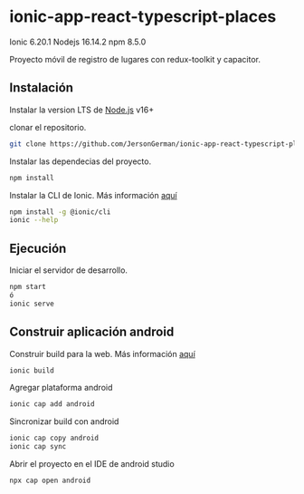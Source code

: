 # ionic-app-react-typescript-places

Ionic 6.20.1
Nodejs 16.14.2
npm 8.5.0

Proyecto móvil de registro de lugares con redux-toolkit y capacitor.

## Instalación

Instalar la version LTS de [Node.js](https://nodejs.org) v16+ 

clonar el repositorio.

```sh
git clone https://github.com/JersonGerman/ionic-app-react-typescript-places.git
```

Instalar las dependecias del proyecto.

```sh
npm install
```

Instalar la CLI de Ionic. Más información [aquí](https://ionicframework.com/docs/reference/glossary#cli)

```sh
npm install -g @ionic/cli
ionic --help
```

## Ejecución

Iniciar  el servidor de desarrollo. 

```sh
npm start
ó
ionic serve
```

## Construir aplicación android

Construir build para la web. Más información [aquí](https://ionicframework.com/docs/developing/android#project-setup)

```sh
ionic build
```

Agregar plataforma android

```sh
ionic cap add android
```

Sincronizar build con android

```sh
ionic cap copy android
ionic cap sync
```

Abrir el proyecto en el IDE de android studio 

```sh
npx cap open android
```



